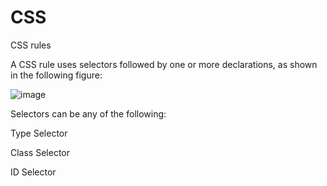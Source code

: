 # CSS
CSS rules

A CSS rule uses selectors followed by one or more declarations, as shown in the following figure:

![image](https://cloud.githubusercontent.com/assets/7290124/23862868/74ccffb0-080e-11e7-91be-4cf558e72fa8.png)

Selectors can be any of the following:

Type Selector

Class Selector

ID Selector

